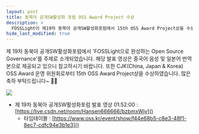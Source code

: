 ```yaml
---
layout: post
title: 동북아 공개SW활성화 포럼 OSS Award Project 수상
description: >
  FOSSLight이 제19차 동북아 공개SW활성화포럼에서 15th OSS Award Project상을 수상하였습니다.
hide_last_modified: true
---
```


제 19차 동북아 공개SW활성화포럼에서 'FOSSLight으로 완성하는 Open Source Governance'를 주제로 소개되었습니다. 해당 발표 영상은 중국어 음성 및 일본어 번역본으로 제공되고 있으니 참고하시기 바랍니다. 또한 CJK(China, Japan & Korea) OSS Award 운영 위원회로부터 15th OSS Award Project상을 수상하였습니다. 많은 축하 부탁드립니다~ 🎊🎉

![](../../assets/img/news/FOSSLight_oss_award_project.jpg)

- 제 19차 동북아 공개SW활성화포럼 발표 영상 01:52:00 : [https://live.csdn.net/room/Hansen666666/bzbmxWjv]()
  - 타임테이블 : [https://www.oss.kr/event/show/f44e68b5-c8e3-48f1-8ec7-cdfc94e3b1e3]()
